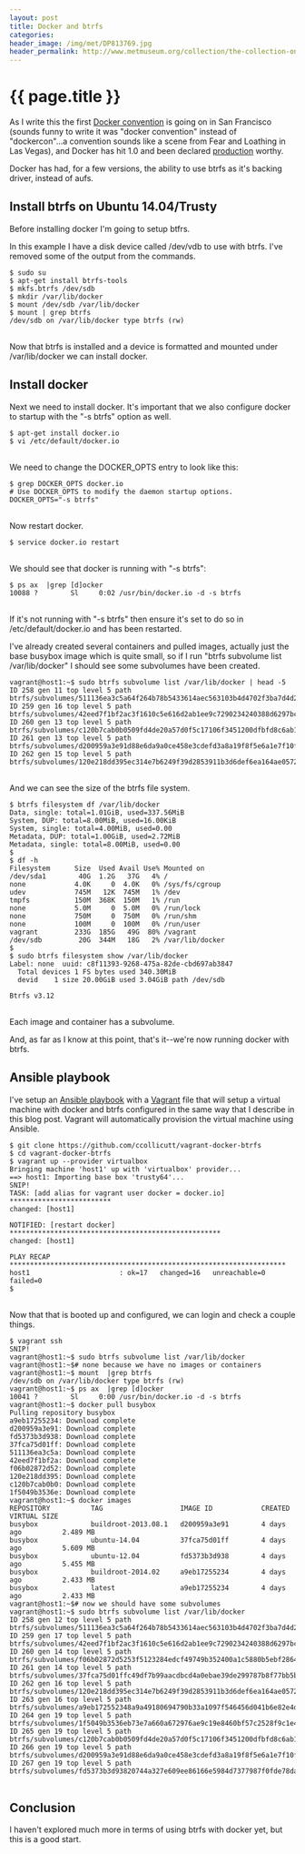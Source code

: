 ```yaml
---
layout: post
title: Docker and btrfs
categories:
header_image: /img/met/DP813769.jpg
header_permalink: http://www.metmuseum.org/collection/the-collection-online/search/337702 
---
```

 
# {{ page.title }}

As I write this the first [Docker convention](https://twitter.com/hashtag/dockercon?src=hash) is going on in San Francisco (sounds funny to write it was "docker convention" instead of "dockercon"...a convention sounds like a scene from Fear and Loathing in Las Vegas), and Docker has hit 1.0 and been declared [production](https://twitter.com/solomonstre/status/476036477973831682) worthy.

Docker has had, for a few versions, the ability to use btrfs as it's backing driver, instead of aufs.

## Install btrfs on Ubuntu 14.04/Trusty

Before installing docker I'm going to setup btfrs.

In this example I have a disk device called /dev/vdb to use with btrfs. I've removed some of the output from the commands.

<pre>
<code>$ sudo su
$ apt-get install btrfs-tools
$ mkfs.btrfs /dev/sdb
$ mkdir /var/lib/docker
$ mount /dev/sdb /var/lib/docker
$ mount | grep btrfs
/dev/sdb on /var/lib/docker type btrfs (rw)
</code>
</pre>

Now that btrfs is installed and a device is formatted and mounted under /var/lib/docker we can install docker.

## Install docker

Next we need to install docker. It's important that we also configure docker to startup with the "-s btrfs" option as well.

<pre>
<code>$ apt-get install docker.io
$ vi /etc/default/docker.io
</code>
</pre>

We need to change the DOCKER_OPTS entry to look like this:

<pre>
<code>$ grep DOCKER_OPTS docker.io 
# Use DOCKER_OPTS to modify the daemon startup options.
DOCKER_OPTS="-s btrfs"
</code>
</pre>

Now restart docker.

<pre>
<code>$ service docker.io restart
</code>
</pre>

We should see that docker is running with "-s btrfs":

<pre>
<code>$ ps ax  |grep [d]ocker
10088 ?        Sl     0:02 /usr/bin/docker.io -d -s btrfs
</code>
</pre>

If it's not running with "-s btrfs" then ensure it's set to do so in /etc/default/docker.io and has been restarted.

I've already created several containers and pulled images, actually just the base busybox image which is quite small, so if I run "btrfs subvolume list /var/lib/docker" I should see some subvolumes have been created.

<pre>
<code>vagrant@host1:~$ sudo btrfs subvolume list /var/lib/docker | head -5
ID 258 gen 11 top level 5 path btrfs/subvolumes/511136ea3c5a64f264b78b5433614aec563103b4d4702f3ba7d4d2698e22c158
ID 259 gen 16 top level 5 path btrfs/subvolumes/42eed7f1bf2ac3f1610c5e616d2ab1ee9c7290234240388d6297bc0f32c34229
ID 260 gen 13 top level 5 path btrfs/subvolumes/c120b7cab0b0509fd4de20a57d0f5c17106f3451200dfbfd8c6ab1ccb9391938
ID 261 gen 13 top level 5 path btrfs/subvolumes/d200959a3e91d88e6da9a0ce458e3cdefd3a8a19f8f5e6a1e7f10f268aea5594
ID 262 gen 15 top level 5 path btrfs/subvolumes/120e218dd395ec314e7b6249f39d2853911b3d6def6ea164ae05722649f34b16
</code>
</pre>

And we can see the size of the btrfs file system.

<pre>
<code>$ btrfs filesystem df /var/lib/docker
Data, single: total=1.01GiB, used=337.56MiB
System, DUP: total=8.00MiB, used=16.00KiB
System, single: total=4.00MiB, used=0.00
Metadata, DUP: total=1.00GiB, used=2.72MiB
Metadata, single: total=8.00MiB, used=0.00
$
$ df -h
Filesystem      Size  Used Avail Use% Mounted on
/dev/sda1        40G  1.2G   37G   4% /
none            4.0K     0  4.0K   0% /sys/fs/cgroup
udev            745M   12K  745M   1% /dev
tmpfs           150M  368K  150M   1% /run
none            5.0M     0  5.0M   0% /run/lock
none            750M     0  750M   0% /run/shm
none            100M     0  100M   0% /run/user
vagrant         233G  185G   49G  80% /vagrant
/dev/sdb         20G  344M   18G   2% /var/lib/docker
$
$ sudo btrfs filesystem show /var/lib/docker
Label: none  uuid: c8f11393-9268-475a-82de-cbd697ab3847
  Total devices 1 FS bytes used 340.30MiB
  devid    1 size 20.00GiB used 3.04GiB path /dev/sdb

Btrfs v3.12
</code>
</pre>

Each image and container has a subvolume.

And, as far as I know at this point, that's it--we're now running docker with btrfs.

## Ansible playbook

I've setup an [Ansible playbook](https://github.com/ccollicutt/vagrant-docker-btrfs) with a [Vagrant](http://vagrantup.com) file that will setup a virtual machine with docker and btrfs configured in the same way that I describe in this blog post. Vagrant will automatically provision the virtual machine using Ansible.

<pre>
<code>$ git clone https://github.com/ccollicutt/vagrant-docker-btrfs
$ cd vagrant-docker-btrfs
$ vagrant up --provider virtualbox
Bringing machine 'host1' up with 'virtualbox' provider...
==> host1: Importing base box 'trusty64'...
SNIP!
TASK: [add alias for vagrant user docker = docker.io] ************************* 
changed: [host1]

NOTIFIED: [restart docker] **************************************************** 
changed: [host1]

PLAY RECAP ******************************************************************** 
host1                      : ok=17   changed=16   unreachable=0    failed=0 
$  
</code>
</pre>

Now that that is booted up and configured, we can login and check a couple things.

<pre>
<code>$ vagrant ssh
SNIP!
vagrant@host1:~$ sudo btrfs subvolume list /var/lib/docker
vagrant@host1:~$# none because we have no images or containers 
vagrant@host1:~$ mount  |grep btrfs
/dev/sdb on /var/lib/docker type btrfs (rw)
vagrant@host1:~$ ps ax  |grep [d]ocker
10041 ?        Sl     0:00 /usr/bin/docker.io -d -s btrfs
vagrant@host1:~$ docker pull busybox
Pulling repository busybox
a9eb17255234: Download complete 
d200959a3e91: Download complete 
fd5373b3d938: Download complete 
37fca75d01ff: Download complete 
511136ea3c5a: Download complete 
42eed7f1bf2a: Download complete 
f06b02872d52: Download complete 
120e218dd395: Download complete 
c120b7cab0b0: Download complete 
1f5049b3536e: Download complete 
vagrant@host1:~$ docker images
REPOSITORY          TAG                   IMAGE ID            CREATED             VIRTUAL SIZE
busybox             buildroot-2013.08.1   d200959a3e91        4 days ago          2.489 MB
busybox             ubuntu-14.04          37fca75d01ff        4 days ago          5.609 MB
busybox             ubuntu-12.04          fd5373b3d938        4 days ago          5.455 MB
busybox             buildroot-2014.02     a9eb17255234        4 days ago          2.433 MB
busybox             latest                a9eb17255234        4 days ago          2.433 MB
vagrant@host1:~$# now we should have some subvolumes
vagrant@host1:~$ sudo btrfs subvolume list /var/lib/docker
ID 258 gen 12 top level 5 path btrfs/subvolumes/511136ea3c5a64f264b78b5433614aec563103b4d4702f3ba7d4d2698e22c158
ID 259 gen 17 top level 5 path btrfs/subvolumes/42eed7f1bf2ac3f1610c5e616d2ab1ee9c7290234240388d6297bc0f32c34229
ID 260 gen 14 top level 5 path btrfs/subvolumes/f06b02872d5253f5123284edcf49749b352400a1c5880b5ebf2864f5afddeb22
ID 261 gen 14 top level 5 path btrfs/subvolumes/37fca75d01ffc49df7b99aacdbcd4a0ebae39de299787b8f77bb5b6698414308
ID 262 gen 16 top level 5 path btrfs/subvolumes/120e218dd395ec314e7b6249f39d2853911b3d6def6ea164ae05722649f34b16
ID 263 gen 16 top level 5 path btrfs/subvolumes/a9eb172552348a9a49180694790b33a1097f546456d041b6e82e4d7716ddb721
ID 264 gen 19 top level 5 path btrfs/subvolumes/1f5049b3536eb73e7a660a672976ae9c19e8460bf57c2528f9c1e4b2c4bf309f
ID 265 gen 19 top level 5 path btrfs/subvolumes/c120b7cab0b0509fd4de20a57d0f5c17106f3451200dfbfd8c6ab1ccb9391938
ID 266 gen 19 top level 5 path btrfs/subvolumes/d200959a3e91d88e6da9a0ce458e3cdefd3a8a19f8f5e6a1e7f10f268aea5594
ID 267 gen 19 top level 5 path btrfs/subvolumes/fd5373b3d93820744a327e609ee86166e5984d7377987f0fde78daeaa345705d
</code>
</pre>

## Conclusion

I haven't explored much more in terms of using btrfs with docker yet, but this is a good start.


